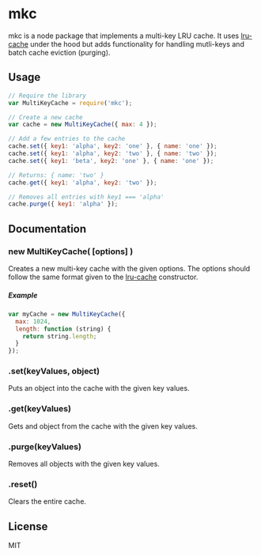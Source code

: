# mkc

mkc is a node package that implements a multi-key LRU cache. It uses
[lru-cache](https://github.com/isaacs/node-lru-cache) under the hood but adds
functionality for handling mutli-keys and batch cache eviction (purging).

## Usage

```js
// Require the library
var MultiKeyCache = require('mkc');

// Create a new cache
var cache = new MultiKeyCache({ max: 4 });

// Add a few entries to the cache
cache.set({ key1: 'alpha', key2: 'one' }, { name: 'one' });
cache.set({ key1: 'alpha', key2: 'two' }, { name: 'two' });
cache.set({ key1: 'beta', key2: 'one' }, { name: 'one' });

// Returns: { name: 'two' }
cache.get({ key1: 'alpha', key2: 'two' });

// Removes all entries with key1 === 'alpha'
cache.purge({ key1: 'alpha' });
```

## Documentation

### new MultiKeyCache( [options] )
Creates a new multi-key cache with the given options. The options should follow
the same format given to the [lru-cache](https://github.com/isaacs/node-lru-cache)
constructor.

##### Example
```js
var myCache = new MultiKeyCache({
  max: 1024,
  length: function (string) {
    return string.length;
  }
});
```

### .set(keyValues, object)
Puts an object into the cache with the given key values.

### .get(keyValues)
Gets and object from the cache with the given key values.

### .purge(keyValues)
Removes all objects with the given key values.

### .reset()
Clears the entire cache.

## License

MIT
